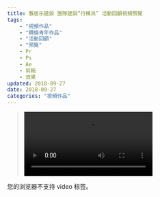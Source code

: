 ```yaml
---
title: 雅居乐建設 團隊建設“行棟派” 活動回顧視頻預覽
tags: 
    - "視頻作品"
    - "粿條青年作品"
    - "活動回顧"
    - "預覽"
    - Pr
    - Ps
    - Ae
    - 剪輯
    - 效果
updated: 2018-09-27
date: 2018-09-27
categories: "視頻作品"
---
```


><video src="/asset/videos/雅居乐行动派预览.mp4" controls="controls">
您的浏览器不支持 video 标签。
</video>


